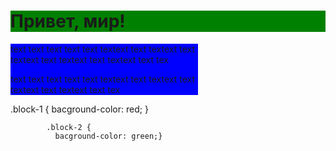 <!DOCTYPE html>
<html lang="ru">
<head>
	<meta charset="UTF-8">
	<title>Мой сайт</title>
</head>
<body>
	<div class="title">
		<h1>Привет, мир!</h1>
	</div>
		<div class="content">
		<p>text text text text text textext text textext text textext text textext text textext text tex  </p>
		<p>text text text text text textext text textext text textext text textext text tex</p>
		</div>
  <style type="text/css">
  .content {width: 300px;
  	background-color: blue;
  } 
  </style>
  <style type="text/css">
  	.title {background-size: 500px;
  		background-color: green;}
  </style>
	   .block-1 {
	                      bacground-color: red;
	                }

			.block-2 {
	          bacground-color: green;}	
</body>
</html>
